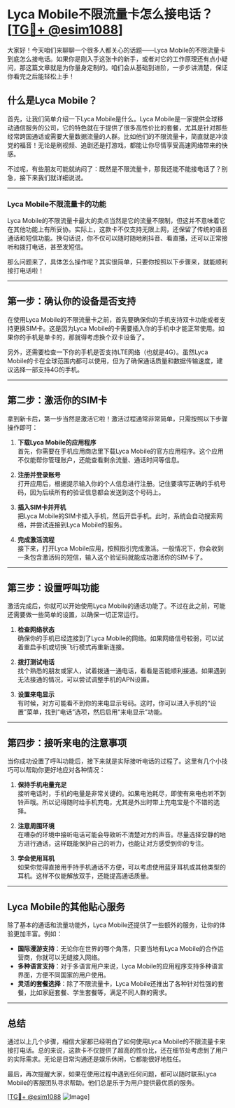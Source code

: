 # Lyca Mobile不限流量卡怎么接电话？[[TG💪+ @esim1088](https://t.me/s/esim1088)]

大家好！今天咱们来聊聊一个很多人都关心的话题——Lyca Mobile的不限流量卡到底怎么接电话。如果你是刚入手这张卡的新手，或者对它的工作原理还有点小疑问，那这篇文章就是为你量身定制的。咱们会从基础到进阶，一步步讲清楚，保证你看完之后能轻松上手！

## 什么是Lyca Mobile？

首先，让我们简单介绍一下Lyca Mobile是什么。Lyca Mobile是一家提供全球移动通信服务的公司，它的特色就在于提供了很多高性价比的套餐，尤其是针对那些经常跨国通话或需要大量数据流量的人群。比如他们的不限流量卡，简直就是冲浪党的福音！无论是刷视频、追剧还是打游戏，都能让你尽情享受高速网络带来的快感。

不过呢，有些朋友可能就纳闷了：既然是不限流量卡，那我还能不能接电话了？别急，接下来我们就详细说说。

---

### **Lyca Mobile不限流量卡的功能**

Lyca Mobile的不限流量卡最大的卖点当然是它的流量不限制，但这并不意味着它在其他功能上有所妥协。实际上，这款卡不仅支持无限上网，还保留了传统的语音通话和短信功能。换句话说，你不仅可以随时随地刷抖音、看直播，还可以正常接听和拨打电话，甚至发短信。

那么问题来了，具体怎么操作呢？其实很简单，只要你按照以下步骤来，就能顺利接打电话啦！

---

## 第一步：确认你的设备是否支持

在使用Lyca Mobile的不限流量卡之前，首先要确保你的手机支持双卡功能或者支持更换SIM卡。这是因为Lyca Mobile的卡需要插入你的手机中才能正常使用。如果你的手机是单卡的，那就得考虑换个双卡设备了。

另外，还需要检查一下你的手机是否支持LTE网络（也就是4G）。虽然Lyca Mobile的卡在全球范围内都可以使用，但为了确保通话质量和数据传输速度，建议选择一部支持4G的手机。

---

## 第二步：激活你的SIM卡

拿到新卡后，第一步当然是激活它啦！激活过程通常非常简单，只需按照以下步骤操作即可：

1. **下载Lyca Mobile的应用程序**  
   首先，你需要在手机应用商店里下载Lyca Mobile的官方应用程序。这个应用不仅能帮你管理账户，还能查看剩余流量、通话时间等信息。

2. **注册并登录账号**  
   打开应用后，根据提示输入你的个人信息进行注册。记住要填写正确的手机号码，因为后续所有的验证信息都会发送到这个号码上。

3. **插入SIM卡并开机**  
   把Lyca Mobile的SIM卡插入手机，然后开启手机。此时，系统会自动搜索网络，并尝试连接到Lyca Mobile的服务。

4. **完成激活流程**  
   接下来，打开Lyca Mobile应用，按照指引完成激活。一般情况下，你会收到一条包含激活码的短信，输入这个验证码就能成功激活你的SIM卡了。

---

## 第三步：设置呼叫功能

激活完成后，你就可以开始使用Lyca Mobile的通话功能了。不过在此之前，可能还需要做一些简单的设置，以确保一切正常运行。

1. **检查网络状态**  
   确保你的手机已经连接到了Lyca Mobile的网络。如果网络信号较弱，可以试着重启手机或切换飞行模式再重新连接。

2. **拨打测试电话**  
   找个熟悉的朋友或家人，试着拨通一通电话，看看是否能顺利接通。如果遇到无法接通的情况，可以尝试调整手机的APN设置。

3. **设置来电显示**  
   有时候，对方可能看不到你的来电显示号码。这时，你可以进入手机的“设置”菜单，找到“电话”选项，然后启用“来电显示”功能。

---

## 第四步：接听来电的注意事项

当你成功设置了呼叫功能后，接下来就是实际接听电话的过程了。这里有几个小技巧可以帮助你更好地应对各种情况：

1. **保持手机电量充足**  
   接听电话时，手机的电量是非常关键的。如果电池耗尽，即使有来电也听不到铃声哦。所以记得随时给手机充电，尤其是外出时带上充电宝是个不错的选择。

2. **注意周围环境**  
   在嘈杂的环境中接听电话可能会导致听不清楚对方的声音。尽量选择安静的地方进行通话，这样既能保护自己的听力，也能让对方感受到你的专注。

3. **学会使用耳机**  
   如果你觉得直接用手持手机通话不方便，可以考虑使用蓝牙耳机或其他类型的耳机。这样不仅能解放双手，还能提高通话质量。

---

## Lyca Mobile的其他贴心服务

除了基本的通话和流量功能外，Lyca Mobile还提供了一些额外的服务，让你的体验更加丰富。例如：

- **国际漫游支持**：无论你在世界的哪个角落，只要当地有Lyca Mobile的合作运营商，你就可以无缝接入网络。
- **多种语言支持**：对于多语言用户来说，Lyca Mobile的应用程序支持多种语言界面，方便不同国家的用户使用。
- **灵活的套餐选择**：除了不限流量卡，Lyca Mobile还推出了各种针对性强的套餐，比如家庭套餐、学生套餐等，满足不同人群的需求。

---

## 总结

通过以上几个步骤，相信大家都已经明白了如何使用Lyca Mobile的不限流量卡来接打电话。总的来说，这款卡不仅提供了超高的性价比，还在细节处考虑到了用户的实际需求。无论是日常沟通还是娱乐休闲，它都能很好地胜任。

最后，再次提醒大家，如果在使用过程中遇到任何问题，都可以随时联系Lyca Mobile的客服团队寻求帮助。他们总是乐于为用户提供最优质的服务。

[[TG💪+ @esim1088](https://t.me/s/esim1088) ![Image](https://i.postimg.cc/4NQfJmqS/Snipaste-2025-05-13-00-14-12.png)]
